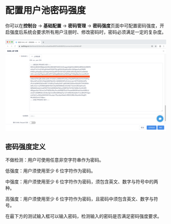 # 配置用户池密码强度

你可以在**控制台** -&gt; **基础配置** -&gt; **密码管理** -&gt; **密码强度**页面中可配置密码强度，开启强度后系统会要求所有用户注册时、修改密码时，密码必须满足一定的复杂度。

![](../.gitbook/assets/image%20%28158%29.png)

## 密码强度定义

不做检测：用户可使用任意非空字符串作为密码。

低强度：用户须使用至少 6 位字符作为密码。

中强度：用户须使用至少 6 位字符作为密码，须包含英文、数字与符号中的两种。

高强度：用户须使用至少 6 位字符作为密码，且密码中须包含英文、数字与符号。

在最下方的测试输入框可以输入密码，检测输入的密码是否满足密码强度要求。

